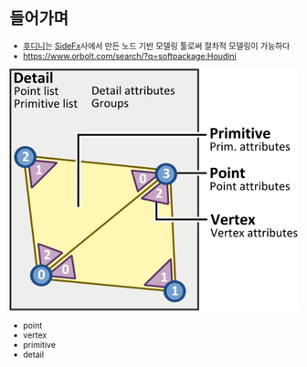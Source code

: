 # 들어가며

- [후디니](https://www.sidefx.com/)는 [SideFx](https://www.sidefx.com/)사에서 만든 노드 기반 모델링 툴로써 절차적 모델링이 가능하다
- <https://www.orbolt.com/search/?q=softpackage:Houdini>


![geo_detail.svg](./res/geo_detail.svg)

- point
- vertex
- primitive
- detail


